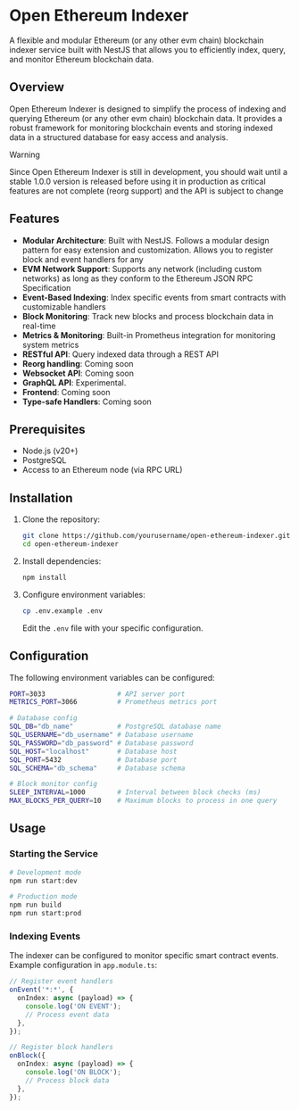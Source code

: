 # Open Ethereum Indexer

A flexible and modular Ethereum (or any other evm chain) blockchain indexer service built with NestJS that allows you to efficiently index, query, and monitor Ethereum blockchain data.

## Overview

Open Ethereum Indexer is designed to simplify the process of indexing and querying Ethereum (or any other evm chain) blockchain data. It provides a robust framework for monitoring blockchain events and storing indexed data in a structured database for easy access and analysis.

> [!WARNING]
> Since Open Ethereum Indexer is still in development, you should wait until a stable 1.0.0 version is released before using it in production as critical features are not complete (reorg support) and the API is subject to change

## Features

- **Modular Architecture**: Built with NestJS. Follows a modular design pattern for easy extension and customization. Allows you to register block and event handlers for any
- **EVM Network Support**: Supports any network (including custom networks) as long as they conform to the Ethereum JSON RPC Specification
- **Event-Based Indexing**: Index specific events from smart contracts with customizable handlers
- **Block Monitoring**: Track new blocks and process blockchain data in real-time
- **Metrics & Monitoring**: Built-in Prometheus integration for monitoring system metrics
- **RESTful API**: Query indexed data through a REST API
- **Reorg handling**: Coming soon
- **Websocket API**: Coming soon
- **GraphQL API**: Experimental.
- **Frontend**: Coming soon
- **Type-safe Handlers**: Coming soon

## Prerequisites

- Node.js (v20+)
- PostgreSQL
- Access to an Ethereum node (via RPC URL)

## Installation

1. Clone the repository:
   ```bash
   git clone https://github.com/yourusername/open-ethereum-indexer.git
   cd open-ethereum-indexer
   ```

2. Install dependencies:
   ```bash
   npm install
   ```

3. Configure environment variables:
   ```bash
   cp .env.example .env
   ```
   Edit the `.env` file with your specific configuration.

## Configuration

The following environment variables can be configured:

```bash
PORT=3033                  # API server port
METRICS_PORT=3066          # Prometheus metrics port

# Database config
SQL_DB="db_name"           # PostgreSQL database name
SQL_USERNAME="db_username" # Database username
SQL_PASSWORD="db_password" # Database password
SQL_HOST="localhost"       # Database host
SQL_PORT=5432              # Database port
SQL_SCHEMA="db_schema"     # Database schema

# Block monitor config
SLEEP_INTERVAL=1000        # Interval between block checks (ms)
MAX_BLOCKS_PER_QUERY=10    # Maximum blocks to process in one query
```

## Usage

### Starting the Service

```bash
# Development mode
npm run start:dev

# Production mode
npm run build
npm run start:prod
```

### Indexing Events

The indexer can be configured to monitor specific smart contract events. Example configuration in `app.module.ts`:

```typescript
// Register event handlers
onEvent('*:*', {
  onIndex: async (payload) => {
    console.log('ON EVENT');
    // Process event data
  },
});

// Register block handlers
onBlock({
  onIndex: async (payload) => {
    console.log('ON BLOCK');
    // Process block data
  },
});
```